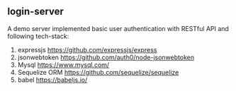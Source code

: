 ## login-server

A demo server implemented basic user authentication with RESTful API and following tech-stack:

1. expressjs https://github.com/expressjs/express
2. jsonwebtoken https://github.com/auth0/node-jsonwebtoken
3. Mysql https://www.mysql.com/
4. Sequelize ORM https://github.com/sequelize/sequelize
5. babel https://babeljs.io/
